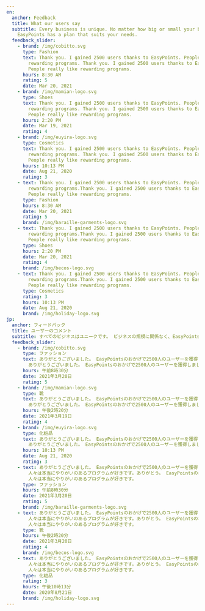 ```yaml
---
en:
  anchor: Feedback
  title: What our users say
  subtitle: Every business is unique. No matter how big or small your business is,
    EasyPoints has a plan that suits your needs.
  feedback_slider:
    - brand: /img/cobitto.svg
      type: Fashion
      text: Thank you. I gained 2500 users thanks to EasyPoints. People really like
        rewarding programs. Thank you. I gained 2500 users thanks to EasyPoints.
        People really like rewarding programs.
      hours: 8:30 AM
      rating: 5
      date: Mar 20, 2021
    - brand: /img/mamian-logo.svg
      type: Shoes
      text: Thank you. I gained 2500 users thanks to EasyPoints. People really like
        rewarding programs. Thank you. I gained 2500 users thanks to EasyPoints.
        People really like rewarding programs.
      hours: 2:20 PM
      date: Mar 19, 2021
      rating: 4
    - brand: /img/euyira-logo.svg
      type: Cosmetics
      text: Thank you. I gained 2500 users thanks to EasyPoints. People really like
        rewarding programs. Thank you. I gained 2500 users thanks to EasyPoints.
        People really like rewarding programs.
      hours: 10:13 PM
      date: Aug 21, 2020
      rating: 3
    - text: Thank you. I gained 2500 users thanks to EasyPoints. People really like
        rewarding programs.Thank you. I gained 2500 users thanks to EasyPoints.
        People really like rewarding programs.
      type: Fashion
      hours: 8:30 AM
      date: Mar 20, 2021
      rating: 5
      brand: /img/baraille-garments-logo.svg
    - text: Thank you. I gained 2500 users thanks to EasyPoints. People really like
        rewarding programs.Thank you. I gained 2500 users thanks to EasyPoints.
        People really like rewarding programs.
      type: Shoes
      hours: 2:20 PM
      date: Mar 20, 2021
      rating: 4
      brand: /img/becos-logo.svg
    - text: Thank you. I gained 2500 users thanks to EasyPoints. People really like
        rewarding programs.Thank you. I gained 2500 users thanks to EasyPoints.
        People really like rewarding programs.
      type: Cosmetics
      rating: 3
      hours: 10:13 PM
      date: Aug 21, 2020
      brand: /img/holiday-logo.svg
jp:
  anchor: フィードバック
  title: ユーザーのコメント
  subtitle: すべてのビジネスはユニークです。 ビジネスの規模に関係なく、EasyPointsにはニーズに合ったプランがあります。
  feedback_slider:
    - brand: /img/cobitto.svg
      type: ファッション
      text: ありがとうございました。 EasyPointsのおかげで2500人のユーザーを獲得しました。 人々は本当にやりがいのあるプログラムが好きです。
        ありがとうございました。 EasyPointsのおかげで2500人のユーザーを獲得しました。 人々は本当にやりがいのあるプログラムが好きです。
      hours: 午前8時30分
      date: 2021年3月20日
      rating: 5
    - brand: /img/mamian-logo.svg
      type: 靴
      text: ありがとうございました。 EasyPointsのおかげで2500人のユーザーを獲得しました。 人々は本当にやりがいのあるプログラムが好きです。
        ありがとうございました。 EasyPointsのおかげで2500人のユーザーを獲得しました。 人々は本当にやりがいのあるプログラムが好きです。
      hours: 午後2時20分
      date: 2021年3月19日
      rating: 4
    - brand: /img/euyira-logo.svg
      type: 化粧品
      text: ありがとうございました。 EasyPointsのおかげで2500人のユーザーを獲得しました。 人々は本当にやりがいのあるプログラムが好きです。
        ありがとうございました。 EasyPointsのおかげで2500人のユーザーを獲得しました。 人々は本当にやりがいのあるプログラムが好きです。
      hours: 10:13 PM
      date: Aug 21, 2020
      rating: 3
    - text: ありがとうございました。 EasyPointsのおかげで2500人のユーザーを獲得しました。
        人々は本当にやりがいのあるプログラムが好きです。ありがとう。 EasyPointsのおかげで2500人のユーザーを獲得しました。
        人々は本当にやりがいのあるプログラムが好きです。
      type: ファッション
      hours: 午前8時30分
      date: 2021年3月20日
      rating: 5
      brand: /img/baraille-garments-logo.svg
    - text: ありがとうございました。 EasyPointsのおかげで2500人のユーザーを獲得しました。
        人々は本当にやりがいのあるプログラムが好きです。ありがとう。 EasyPointsのおかげで2500人のユーザーを獲得しました。
        人々は本当にやりがいのあるプログラムが好きです。
      type: 靴
      hours: 午後2時20分
      date: 2021年3月20日
      rating: 4
      brand: /img/becos-logo.svg
    - text: ありがとうございました。 EasyPointsのおかげで2500人のユーザーを獲得しました。
        人々は本当にやりがいのあるプログラムが好きです。ありがとう。 EasyPointsのおかげで2500人のユーザーを獲得しました。
        人々は本当にやりがいのあるプログラムが好きです。
      type: 化粧品
      rating: 3
      hours: 午後10時13分
      date: 2020年8月21日
      brand: /img/holiday-logo.svg
---
```

